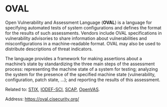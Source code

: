 # OVAL

Open Vulnerability and Assessment Language (**OVAL**) is a language for specifying automated tests of system configurations and defines the format for the results of such assessments. Vendors include OVAL specifications in vulnerability advisories to share information about vulnerabilities and misconfigurations in a machine-readable format. OVAL may also be used to distribute descriptions of threat indicators.

The language provides a framework for making assertions about a machine’s state by standardizing the three main steps of the assessment process: representing the machine state of a system for testing; analyzing the system for the presence of the specified machine state (vulnerability, configuration, patch state, ...); and reporting the results of this assessment.

Related to:
[STIX](./STIX.md "STIX"),
[IODEF-SCI](./IODEF-SCI.md "IODEF-SCI"),
[SCAP](../High-levelFrameworks/SCAP.md "SCAP"),
[OpenVAS](../VulnerabilityScanners/OpenVAS.md "OpenVAS").

Address: https://oval.cisecurity.org/

